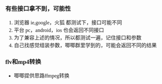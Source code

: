 <font face="SimSun" size=3>

### 有些接口拿不到，可能性

1. 浏览器 ie,google，火狐 都测试下，接口可能不同
2. 平台 pc，android，ios 也会返回不同接口
3. 为了兼容上述的情况，所以都测试一遍，记住接口和参数
4. 自己找感觉组装参数，唧唧群里学到的，可能会返回不同的结果

### flv和mp4转换

- 唧唧提供思路ffmpeg转换

</font>